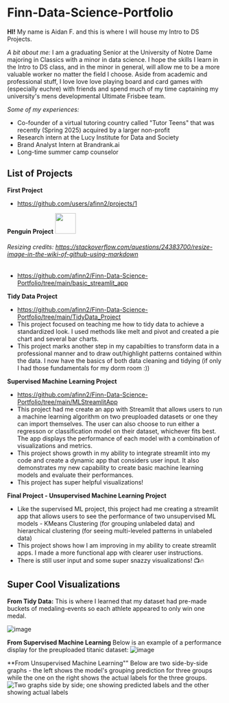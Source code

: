 # Finn-Data-Science-Portfolio
**HI!** My name is Aidan F. and this is where I will house my Intro to DS Projects.

*A bit about me:* I am a graduating Senior at the University of Notre Dame majoring in Classics with a minor in data science. I hope the skills I learn in the Intro to DS class, and in the minor in general, will allow me to be a more valuable worker no matter the field I choose. Aside from academic and professional stuff, I love love love playing board and card games with (especially euchre) with friends and spend much of my time captaining my university's mens developmental Ultimate Frisbee team.

*Some of my experiences:*
- Co-founder of a virtual tutoring country called "Tutor Teens" that was recently (Spring 2025) acquired by a larger non-profit
- Research intern at the Lucy Institute for Data and Society
- Brand Analyst Intern at Brandrank.ai
- Long-time summer camp counselor


## List of Projects 
**First Project**
- https://github.com/users/afinn2/projects/1

**Penguin Project** <img src="https://github.com/user-attachments/assets/f02e819a-7211-4f84-8109-438336627350" width="48">

###### Resizing credits: https://stackoverflow.com/questions/24383700/resize-image-in-the-wiki-of-github-using-markdown

- https://github.com/afinn2/Finn-Data-Science-Portfolio/tree/main/basic_streamlit_app

**Tidy Data Project**
- https://github.com/afinn2/Finn-Data-Science-Portfolio/tree/main/TidyData_Project
- This project focused on teaching me how to tidy data to achieve a standardized look. I used methods like melt and pivot and created a pie chart and several bar charts.
- This project marks another step in my capabilties to transform data in a professional manner and to draw out/highlight patterns contained within the data. I now have the basics of both data cleaning and tidying (if only I had those fundamentals for my dorm room :))

**Supervised Machine Learning Project**
- https://github.com/afinn2/Finn-Data-Science-Portfolio/tree/main/MLStreamlitApp
- This project had me create an app with Streamlit that allows users to run a machine learning algorithm on two preuploaded datasets or one they can import themselves. The user can also choose to run either a regresson or classification model on their dataset, whichever fits best. The app displays the performance of each model with a combination of visualizations and metrics.
- This project shows growth in my ability to integrate streamlit into my code and create a dynamic app that considers user input. It also demonstrates my new capability to create basic machine learning models and evaluate their performances.
- This project has super helpful visualizations!

**Final Project - Unsupervised Machine Learning Project**

- Like the supervised ML project, this project had me creating a streamlit app that allows users to see the performance of two unsupervised ML models - KMeans Clustering (for grouping unlabeled data) and hierarchical clustering (for seeing multi-leveled patterns in unlabeled data)
- This project shows how I am improving in my ability to create streamlit apps. I made a more functional app with clearer user instructions.
- There is still user input and some super snazzy visualizations! 📺🔥

## Super Cool Visualizations
**From Tidy Data:** This is where I learned that my dataset had pre-made buckets of medaling-events so each athlete appeared to only win one medal.

![image](https://github.com/user-attachments/assets/acb3dbb1-0215-4be5-8932-0e11863a9ad6)

**From Supervised Machine Learning**
Below is an example of a performance display for the preuploaded titanic dataset:
![image](https://github.com/user-attachments/assets/cd264645-96f0-4d3a-bda3-e12318359240)

**From Unsupervised Machine Learning""
Below are two side-by-side graphs - the left shows the model's grouping prediction for three groups while the one on the right shows the actual labels for the three groups.
![Two graphs side by side; one showing predicted labels and the other showing actual labels](image.png)

